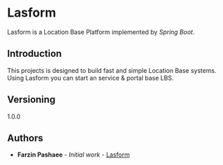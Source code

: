 # Lasform
Lasform is a Location Base Platform implemented by *Spring Boot*.
## Introduction
This projects is designed to build fast and simple Location Base systems. Using Lasform you can start an service & portal base LBS.


## Versioning

1.0.0

## Authors

* **Farzin Pashaee** - *Initial work* - [Lasform](https://github.com/farzinpashaee/Lasform/)
